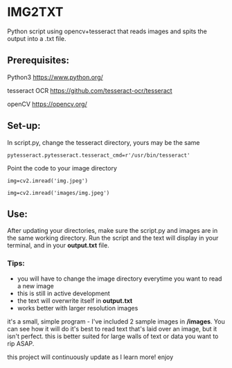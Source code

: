 # IMG2TXT
Python script using opencv+tesseract that reads images and spits the output into a .txt file.

## Prerequisites:
Python3 https://www.python.org/

tesseract OCR https://github.com/tesseract-ocr/tesseract

openCV https://opencv.org/


## Set-up:
In script.py, change the tesseract directory, yours may be the same 
```
pytesseract.pytesseract.tesseract_cmd=r'/usr/bin/tesseract'
```

Point the code to your image directory
```
img=cv2.imread('img.jpeg')
```
```
img=cv2.imread('images/img.jpeg')
```

## Use:
After updating your directories, make sure the script.py and images are in the same working directory.
Run the script and the text will display in your terminal, and in your **output.txt** file.

### Tips:
- you will have to change the image directory everytime you want to read a new image
- this is still in active development
- the text will overwrite itself in **output.txt**
- works better with larger resolution images

it's a small, simple program - I've included 2 sample images in **/images**. You can see how it will do it's best to read text that's laid over an image, but it isn't perfect. this is better suited for large walls of text or data you want to rip ASAP.

this project will continuously update as I learn more! enjoy
